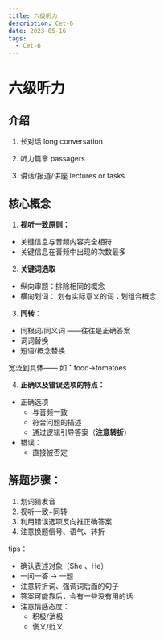 ```yaml
---
title: 六级听力
description: Cet-6
date: 2023-05-16
tags:
  - Cet-6
---
```


# 六级听力

## 介绍 
1. 长对话 long conversation

2. 听力篇章 passagers

3. 讲话/报道/讲座 lectures or tasks

## 核心概念

1. **视听一致原则：**

- 关键信息与音频内容完全相符
- 关键信息在音频中出现的次数最多

2. **关键词选取**

- 纵向审题：排除相同的概念
- 横向划词： 划有实际意义的词；划组合概念

3. **同转：**

- 同根词/同义词 ——往往是正确答案
- 词词替换
- 短语/概念替换

宽泛到具体—— 如：food->tomatoes

4. **正确以及错误选项的特点：**
- 正确选项
     - 与音频一致
     - 符合问题的描述
     - 通过逻辑引导答案（**注意转折**）
- 错误：
  - 直接被否定

## 解题步骤：

1. 划词猜发音
2. 视听一致+同转
3. 利用错误选项反向推正确答案
4. 注意换题信号、语气、转折

tips：
 - 确认表述对象（She 、He）
 - 一问一答 -> 一题
 - 注意转折词、强调词后面的句子
- 答案可能靠后，会有一些没有用的话
- 注意情感态度：
  - 积极/消极
  - 褒义/贬义